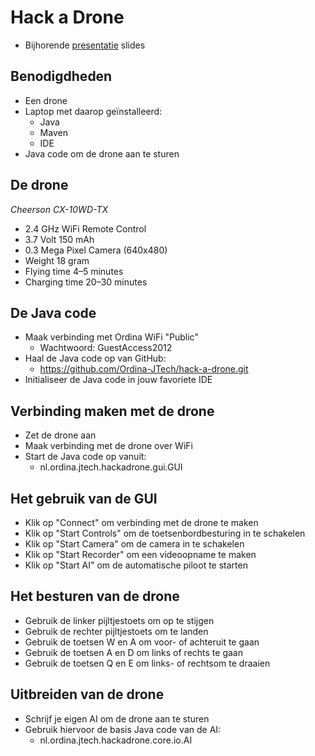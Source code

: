 # Hack a Drone

- Bijhorende [presentatie] slides


## Benodigdheden

- Een drone
- Laptop met daarop geïnstalleerd:
  - Java
  - Maven
  - IDE
- Java code om de drone aan te sturen


## De drone

*Cheerson CX-10WD-TX*

- 2.4 GHz WiFi Remote Control
- 3.7 Volt 150 mAh
- 0.3 Mega Pixel Camera (640x480)
- Weight 18 gram
- Flying time 4–5 minutes
- Charging time 20–30 minutes


## De Java code

- Maak verbinding met Ordina WiFi "Public"
  - Wachtwoord: GuestAccess2012
- Haal de Java code op van GitHub:
  - https://github.com/Ordina-JTech/hack-a-drone.git
- Initialiseer de Java code in jouw favoriete IDE


## Verbinding maken met de drone

- Zet de drone aan
- Maak verbinding met de drone over WiFi
- Start de Java code op vanuit:
  - nl.ordina.jtech.hackadrone.gui.GUI


## Het gebruik van de GUI
  
- Klik op "Connect" om verbinding met de drone te maken
- Klik op "Start Controls" om de toetsenbordbesturing in te schakelen
- Klik op "Start Camera" om de camera in te schakelen
- Klik op "Start Recorder" om een videoopname te maken
- Klik op "Start AI" om de automatische piloot te starten


## Het besturen van de drone

- Gebruik de linker pijltjestoets om op te stijgen
- Gebruik de rechter pijltjestoets om te landen
- Gebruik de toetsen W en A om voor- of achteruit te gaan
- Gebruik de toetsen A en D om links of rechts te gaan
- Gebruik de toetsen Q en E om links- of rechtsom te draaien


## Uitbreiden van de drone

- Schrijf je eigen AI om de drone aan te sturen
- Gebruik hiervoor de basis Java code van de AI:
  - nl.ordina.jtech.hackadrone.core.io.AI


[presentatie]: https://ordina-jtech.github.io/hack-a-drone
